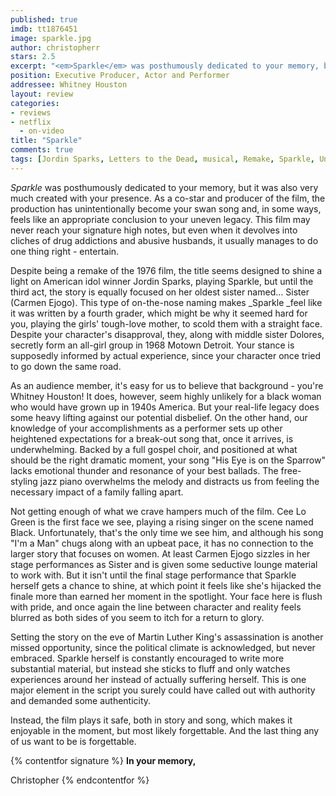 ```yaml
---
published: true
imdb: tt1876451
image: sparkle.jpg
author: christopherr
stars: 2.5 
excerpt: "<em>Sparkle</em> was posthumously dedicated to your memory, but it was also very much created with your presence."
position: Executive Producer, Actor and Performer
addressee: Whitney Houston
layout: review
categories:
- reviews
- netflix
  - on-video
title: "Sparkle"
comments: true
tags: [Jordin Sparks, Letters to the Dead, musical, Remake, Sparkle, Uncategorized, Whitney Houston]
---
```

_Sparkle_ was posthumously dedicated to your memory, but it was also very much created with your presence. As a co-star and producer of the film, the production has unintentionally become your swan song and, in some ways, feels like an appropriate conclusion to your uneven legacy. This film may never reach your signature high notes, but even when it devolves into cliches of drug addictions and abusive husbands, it usually manages to do one thing right - entertain.

Despite being a remake of the 1976 film, the title seems designed to shine a light on American idol winner Jordin Sparks, playing Sparkle, but until the third act, the story is equally focused on her oldest sister named… Sister (Carmen Ejogo). This type of on-the-nose naming makes _Sparkle _feel like it was written by a fourth grader, which might be why it seemed hard for you, playing the girls' tough-love mother, to scold them with a straight face. Despite your character's disapproval, they, along with middle sister Dolores, secretly form an all-girl group in 1968 Motown Detroit.  Your stance is supposedly informed by actual experience, since your character once tried to go down the same road.

As an audience member, it's easy for us to believe that background - you're Whitney Houston!  It does, however, seem highly unlikely for a black woman who would have grown up in 1940s America. But your real-life legacy does some heavy lifting against our potential disbelief. On the other hand, our knowledge of your accomplishments as a performer sets up other heightened expectations for a break-out song that, once it arrives, is underwhelming. Backed by a full gospel choir, and positioned at what should be the right dramatic moment, your song "His Eye is on the Sparrow" lacks emotional thunder and resonance of your best ballads.  The free-styling jazz piano overwhelms the melody and distracts us from feeling the necessary impact of a family falling apart.

Not getting enough of what we crave hampers much of the film. Cee Lo Green is the first face we see, playing a rising singer on the scene named Black. Unfortunately, that's the only time we see him, and although his song "I'm a Man" chugs along with an upbeat pace, it has no connection to the larger story that focuses on women. At least Carmen Ejogo sizzles in her stage performances as Sister and is given some seductive lounge material to work with. But it isn't until the final stage performance that Sparkle herself gets a chance to shine, at which point it feels like she's hijacked the finale more than earned her moment in the spotlight. Your face here is flush with pride, and once again the line between character and reality feels blurred as both sides of you seem to itch for a return to glory.

Setting the story on the eve of Martin Luther King's assassination is another missed opportunity, since the political climate is acknowledged, but never embraced. Sparkle herself is constantly encouraged to write more substantial material, but instead she sticks to fluff and only watches experiences around her instead of actually suffering herself. This is one major element in the script you surely could have called out with authority and demanded some authenticity.

Instead, the film plays it safe, both in story and song, which makes it enjoyable in the moment, but most likely forgettable. And the last thing any of us want to be is forgettable.

{% contentfor signature %}
**In your memory,**

Christopher
{% endcontentfor %}
